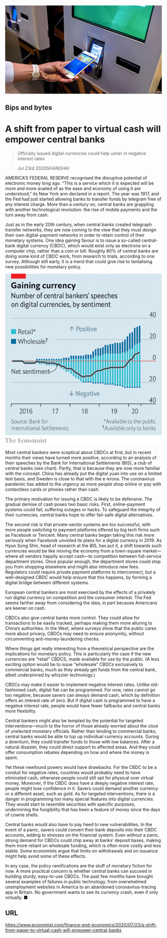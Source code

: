 ![](./images/20200725_FNP002_0.jpg)

## Bips and bytes

# A shift from paper to virtual cash will empower central banks

> Officially issued digital currencies could help usher in negative interest rates

> Jul 23rd 2020SHANGHAI

AMERICA’S FEDERAL RESERVE recognised the disruptive potential of electronic money long ago. “This is a service which it is expected will be more and more availed of as the ease and economy of using it are understood,” its New York arm declared in a report. The year was 1917, and the Fed had just started allowing banks to transfer funds by telegram free of any interest charge. More than a century on, central banks are grappling with another technological revolution: the rise of mobile payments and the turn away from cash.

Just as in the early 20th century, when central banks created telegraph transfer networks, they are now coming to the view that they must design their own digital-payment networks in order to retain control of their monetary systems. One idea gaining favour is to issue a so-called central-bank digital currency (CBDC), which would exist only as electrons on a computer chip, rather than a coin or bill. Roughly 80% of central banks are doing some kind of CBDC work, from research to trials, according to one survey. Although still early, it is a trend that could give rise to tantalising new possibilities for monetary policy.

![](./images/20200725_FNC524.png)

Most central bankers were sceptical about CBDCs at first, but in recent months their views have turned more positive, according to an analysis of their speeches by the Bank for International Settlements (BIS), a club of central banks (see chart). Partly, that is because they are now more familiar with the concept. China has already put the digital yuan into use on a limited test basis, and Sweden is close to that with the e-krona. The coronavirus pandemic has added to the urgency as more people shop online or pay with contactless cards or phones rather than cash.

The primary motivation for issuing a CBDC is likely to be defensive. The gradual demise of cash poses two basic risks. First, online-payment systems could fail, suffering outages or hacks. To safeguard the integrity of their currencies, central banks hope to offer fail-safe digital alternatives.

The second risk is that private-sector systems are too successful, with more people switching to payment platforms offered by big tech firms such as Facebook or Tencent. Many central banks began taking this risk more seriously when Facebook unveiled its plans for a digital currency in 2019. As Hyun Song Shin, head of research at the BIS, has put it, a shift towards such currencies would be like moving the economy from a town-square market—where all vendors happily accept cash—to competition between full-service department stores. Once popular enough, the department stores could stop you from shopping elsewhere and might also introduce new fees. Regulators could require private payment platforms to interconnect, but a well-designed CBDC would help ensure that this happens, by forming a digital bridge between different systems.

European central bankers are most exercised by the effects of a privately run digital currency on competition and the consumer interest. The Fed seems farther away from considering the idea, in part because Americans are keener on cash.

CBDCs also give central banks more control. They could allow for transactions to be easily tracked, perhaps making them more alluring to China’s authorities. In the West, where surveys show that the public cares more about privacy, CBDCs may need to ensure anonymity, without circumventing anti-money-laundering checks.

Where things get really interesting from a theoretical perspective are the implications for monetary policy. This is particularly the case if the new currencies are “retail” CBDCS, made available for use by the public. (A less exciting option would be to issue “wholesale” CBDCs exclusively to commercial banks, much as they already get funds from the central bank, albeit underpinned by whizzier technology.)

CBDCs may make it easier to implement negative interest rates. Unlike old-fashioned cash, digital fiat can be programmed. For now, rates cannot go too negative, because savers can always demand cash, which by definition offers an interest rate of zero. But if digital cash is programmed to have a negative interest rate, people would have fewer fallbacks and central banks more flexibility.

Central bankers might also be tempted by the potential for targeted interventions—much to the horror of those already worried about the clout of unelected monetary officials. Rather than lending to commercial banks, central banks would be able to top up individual currency accounts. During a downturn, they could transfer funds to those with low balances. After a natural disaster, they could direct support to affected areas. And they could offer consumption rebates depending on how and where the money is spent.

Yet these newfound powers would have drawbacks. For the CBDC to be a conduit for negative rates, countries would probably need to have eliminated cash, otherwise people could still opt for physical over virtual money. Moreover, if the CBDC does have a deeply negative interest rate, people might lose confidence in it. Savers could demand another currency or a different asset, such as gold. As for targeted interventions, there is a danger in programming too many special features into digital currencies. They would start to resemble securities with specific purposes, undermining the fungibility that has been a feature of money since the days of cowrie shells.

Central banks would also have to pay heed to new vulnerabilities. In the event of a panic, savers could convert their bank deposits into their CBDC accounts, adding to stresses on the financial system. Even without a panic, strong demand for CBDCs could chip away at banks’ deposit bases, making them more reliant on wholesale funding, which is often more costly and less stable. Some economists argue that limits on withdrawals and on issuance might help avoid some of these effects.

In any case, the policy ramifications are the stuff of monetary fiction for now. A more practical concern is whether central banks can succeed in building sturdy, easy-to-use CBDCs. The past few months have brought several examples of failures in public technology, from overwhelmed unemployment websites in America to an abandoned coronavirus-tracing app in Britain. No government wants to see its currency crash, even if only virtually. ■

## URL

https://www.economist.com/finance-and-economics/2020/07/23/a-shift-from-paper-to-virtual-cash-will-empower-central-banks
